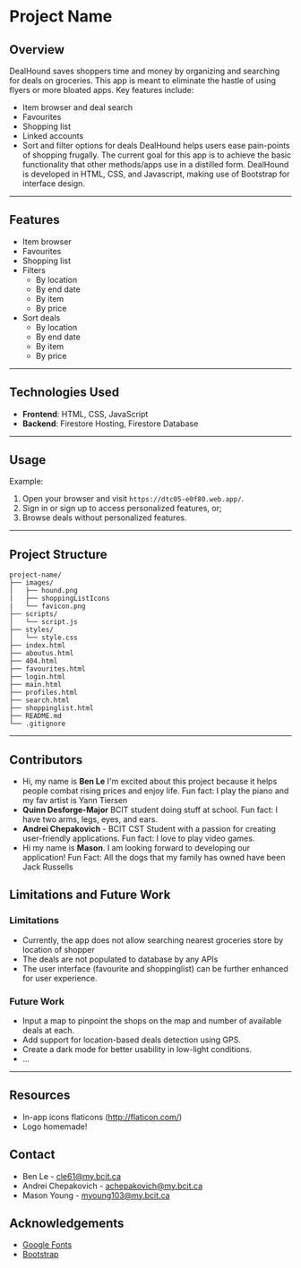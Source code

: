 # Project Name

## Overview

DealHound saves shoppers time and money by organizing and searching for deals on groceries. This app is meant to eliminate the hastle of using flyers or more bloated apps. Key features include:

- Item browser and deal search
- Favourites
- Shopping list
- Linked accounts
- Sort and filter options for deals
  DealHound helps users ease pain-points of shopping frugally. The current goal for this app is to achieve the basic functionality that other methods/apps use in a distilled form. DealHound is developed in HTML, CSS, and Javascript, making use of Bootstrap for interface design.

---

## Features

- Item browser
- Favourites
- Shopping list
- Filters
  - By location
  - By end date
  - By item
  - By price
- Sort deals
  - By location
  - By end date
  - By item
  - By price

---

## Technologies Used

- **Frontend**: HTML, CSS, JavaScript
- **Backend**: Firestore Hosting, Firestore Database

---

## Usage

Example:

1. Open your browser and visit `https://dtc05-e0f80.web.app/`.
2. Sign in or sign up to access personalized features, or;
3. Browse deals without personalized features.

---

## Project Structure

```
project-name/
├── images/
│   ├── hound.png
|   ├── shoppingListIcons
|   └── favicon.png
├── scripts/
│   └── script.js
├── styles/
│   └── style.css
├── index.html
├── aboutus.html
├── 404.html
├── favourites.html
├── login.html
├── main.html
├── profiles.html
├── search.html
├── shoppinglist.html
├── README.md
└── .gitignore
```

---

## Contributors

- Hi, my name is **Ben Le** I'm excited about this project because it helps people combat rising prices and enjoy life. Fun fact: I play the piano and my fav artist is Yann Tiersen
- **Quinn Desforge-Major** BCIT student doing stuff at school. Fun fact: I have two arms, legs, eyes, and ears.
- **Andrei Chepakovich** - BCIT CST Student with a passion for creating user-friendly applications. Fun fact: I love to play video games.
- Hi my name is **Mason**. I am looking forward to developing our application! Fun Fact: All the dogs that my family has owned have been Jack Russells

## Limitations and Future Work

### Limitations

- Currently, the app does not allow searching nearest groceries store by location of shopper
- The deals are not populated to database by any APIs
- The user interface (favourite and shoppinglist) can be further enhanced for user experience.

### Future Work

- Input a map to pinpoint the shops on the map and number of available deals at each. 
- Add support for location-based deals detection using GPS.
- Create a dark mode for better usability in low-light conditions.
- ...

---

## Resources

- In-app icons flaticons (http://flaticon.com/)
- Logo homemade!

## Contact

- Ben Le - cle61@my.bcit.ca
- Andrei Chepakovich - achepakovich@my.bcit.ca
- Mason Young - myoung103@my.bcit.ca

## Acknowledgements

- <a href="https://fonts.google.com/">Google Fonts</a>
- <a href="https://getbootstrap.com/">Bootstrap</a>
